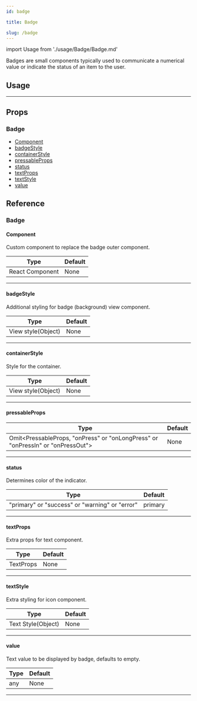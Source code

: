 ```yaml
---
id: badge

title: Badge

slug: /badge
---
```


import Usage from './usage/Badge/Badge.md'

Badges are small components typically used to communicate a numerical value or indicate the status of an item to the user.

## Usage

<Usage />

---

## Props

### Badge

- [Component](#component)
- [badgeStyle](#badgestyle)
- [containerStyle](#containerstyle)
- [pressableProps](#pressableprops)
- [status](#status)
- [textProps](#textprops)
- [textStyle](#textstyle)
- [value](#value)

## Reference

### Badge

#### Component

Custom component to replace the badge outer component.

| Type            | Default |
| --------------- | ------- |
| React Component | None    |

---

#### badgeStyle

Additional styling for badge (background) view component.

| Type               | Default |
| ------------------ | ------- |
| View style(Object) | None    |

---

#### containerStyle

Style for the container.

| Type               | Default |
| ------------------ | ------- |
| View style(Object) | None    |

---

#### pressableProps

| Type                                                                            | Default |
| ------------------------------------------------------------------------------- | ------- |
| Omit<PressableProps, "onPress" or "onLongPress" or "onPressIn" or "onPressOut"> | None    |

---

#### status

Determines color of the indicator.

| Type                                           | Default |
| ---------------------------------------------- | ------- |
| "primary" or "success" or "warning" or "error" | primary |

---

#### textProps

Extra props for text component.

| Type      | Default |
| --------- | ------- |
| TextProps | None    |

---

#### textStyle

Extra styling for icon component.

| Type               | Default |
| ------------------ | ------- |
| Text Style(Object) | None    |

---

#### value

Text value to be displayed by badge, defaults to empty.

| Type | Default |
| ---- | ------- |
| any  | None    |

---
